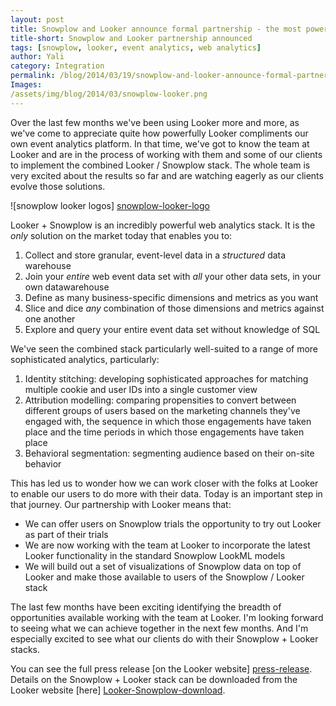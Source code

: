 ```yaml
---
layout: post
title: Snowplow and Looker announce formal partnership - the most powerful, flexible, web analytics solution in the world
title-short: Snowplow and Looker partnership announced
tags: [snowplow, looker, event analytics, web analytics]
author: Yali
category: Integration
permalink: /blog/2014/03/19/snowplow-and-looker-announce-formal-partnership/
Images:
/assets/img/blog/2014/03/snowplow-looker.png
---
```


Over the last few months we've been using Looker more and more, as we've come to appreciate quite how powerfully Looker compliments our own event analytics platform. In that time, we've got to know the team at Looker and are in the process of working with them and some of our clients to implement the combined Looker / Snowplow stack. The whole team is very excited about the results so far and are watching eagerly as our clients evolve those solutions.

![snowplow looker logos] [snowplow-looker-logo]

Looker + Snowplow is an incredibly powerful web analytics stack. It is the *only* solution on the market today that enables you to:

1. Collect and store granular, event-level data in a *structured* data warehouse
2. Join your *entire* web event data set with *all* your other data sets, in your own datawarehouse
3. Define as many business-specific dimensions and metrics as you want
4. Slice and dice *any* combination of those dimensions and metrics against one another
5. Explore and query your entire event data set without knowledge of SQL

We've seen the combined stack particularly well-suited to a range of more sophisticated analytics, particularly:

<!--more-->

1. Identity stitching: developing sophisticated approaches for matching multiple cookie and user IDs into a single customer view
2. Attribution modelling: comparing propensities to convert between different groups of users based on the marketing channels they've engaged with, the sequence in which those engagements have taken place and the time periods in which those engagements have taken place
3. Behavioral segmentation: segmenting audience based on their on-site behavior

This has led us to wonder how we can work closer with the folks at Looker to enable our users to do more with their data. Today is an important step in that journey. Our partnership with Looker means that:

* We can offer users on Snowplow trials the opportunity to try out Looker as part of their trials
* We are now working with the team at Looker to incorporate the latest Looker functionality in the standard Snowplow LookML models
* We will build out a set of visualizations of Snowplow data on top of Looker and make those available to users of the Snowplow / Looker stack

The last few months have been exciting identifying the breadth of opportunities available working with the team at Looker. I'm looking forward to seeing what we can achieve together in the next few months. And I'm especially excited to see what our clients do with their Snowplow + Looker stacks.

You can see the full press release [on the Looker website] [press-release]. Details on the Snowplow + Looker stack can be downloaded from the Looker website [here] [Looker-Snowplow-download].

[press-release]: http://looker.com/news/press-release/looker-partners-snowplow-analytics-deliver-unmatched-cloud-solution-capturing-and
[snowplow-looker-logo]: /assets/img/blog/2014/03/snowplow-looker.png
[Looker-Snowplow-download]: http://looker.com/tmi/snowplow-analytics-event-level-data
